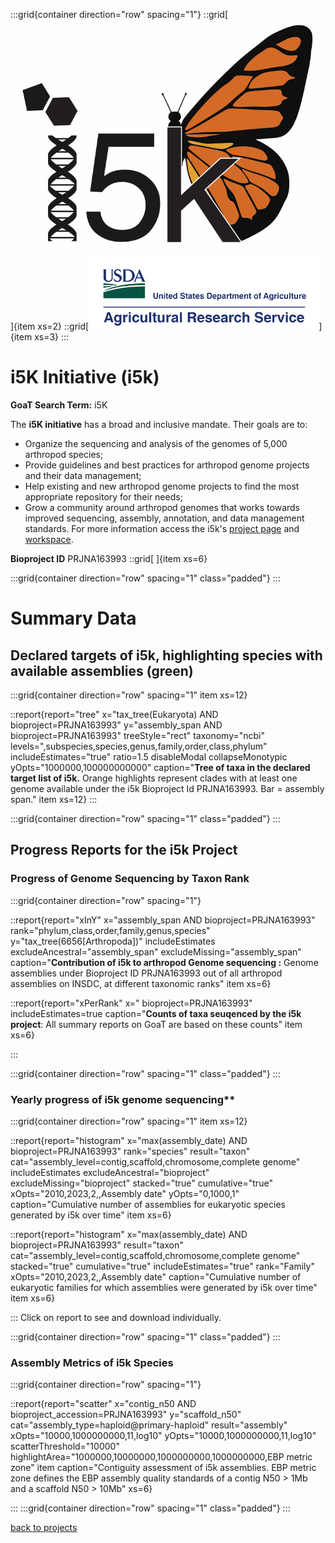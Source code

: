 :::grid{container direction="row" spacing="1"}
::grid[![GoaT](/static/images/i5k.png)]{item xs=2}
::grid[![GoaT](/static/images/USDA.png)]{item xs=3}
:::


# i5K Initiative (i5k)

**GoaT Search Term:** i5K

The **i5K initiative** has a broad and inclusive mandate. Their goals are to:
 - Organize the sequencing and analysis of the genomes of 5,000 arthropod species;
 - Provide guidelines and best practices for arthropod genome projects and their data management;
 - Help existing and new arthropod genome projects to find the most appropriate repository for their needs;
 - Grow a community around arthropod genomes that works towards improved sequencing, assembly, annotation, and data management standards.
 For more information access the i5k's [project page](http://i5k.github.io) and [workspace](https://i5k.nal.usda.gov/).

**Bioproject ID** PRJNA163993
::grid[ ]{item xs=6}

:::grid{container direction="row" spacing="1" class="padded"}
:::

# Summary Data

## Declared targets of i5k, highlighting species with available assemblies (green)

:::grid{container direction="row" spacing="1" item xs=12}


::report{report="tree" x="tax_tree(Eukaryota) AND bioproject=PRJNA163993" y="assembly_span AND bioproject=PRJNA163993" treeStyle="rect" taxonomy="ncbi" levels=",subspecies,species,genus,family,order,class,phylum" includeEstimates="true" ratio=1.5 disableModal collapseMonotypic yOpts="1000000,100000000000" caption="**Tree of taxa in the declared target list of i5k.** Orange highlights represent clades with at least one genome available under the i5k Bioproject Id PRJNA163993. Bar = assembly span." item xs=12}
:::

:::grid{container direction="row" spacing="1" class="padded"}
:::

## Progress Reports for the i5k Project

### Progress of Genome Sequencing by Taxon Rank

:::grid{container direction="row" spacing="1"}

::report{report="xInY" x="assembly_span AND bioproject=PRJNA163993" rank="phylum,class,order,family,genus,species" y="tax_tree(6656[Arthropoda])" includeEstimates excludeAncestral="assembly_span" excludeMissing="assembly_span" caption="**Contribution of i5k to arthropod Genome sequencing :** Genome assemblies under Bioproject ID PRJNA163993 out of all arthropod assemblies on INSDC, at different taxonomic ranks" item xs=6}

::report{report="xPerRank" x=" bioproject=PRJNA163993" includeEstimates=true caption="**Counts of taxa seuqenced by the i5k project**: All summary reports on GoaT are based on these counts" item xs=6}

:::

:::grid{container direction="row" spacing="1" class="padded"}
:::

### Yearly progress of i5k genome sequencing**

:::grid{container direction="row" spacing="1" item xs=12}

::report{report="histogram" x="max(assembly_date) AND bioproject=PRJNA163993" rank="species" result="taxon" cat="assembly_level=contig,scaffold,chromosome,complete genome" includeEstimates excludeAncestral="bioproject" excludeMissing="bioproject" stacked="true" cumulative="true" xOpts="2010,2023,2,,Assembly date" yOpts="0,1000,1" caption="Cumulative number of assemblies for eukaryotic species generated by i5k over time" item xs=6}

::report{report="histogram" x="max(assembly_date) AND bioproject=PRJNA163993" result="taxon" cat="assembly_level=contig,scaffold,chromosome,complete genome" stacked="true" cumulative="true" includeEstimates="true" rank="Family" xOpts="2010,2023,2,,Assembly date" caption="Cumulative number of eukaryotic families for which assemblies were generated by i5k over time" item xs=6}

:::
Click on report to see and download individually.

:::grid{container direction="row" spacing="1" class="padded"}
:::

### Assembly Metrics of i5k Species

:::grid{container direction="row" spacing="1"}

::report{report="scatter" x="contig_n50 AND bioproject_accession=PRJNA163993" y="scaffold_n50" cat="assembly_type=haploid@primary-haploid" result="assembly" xOpts="10000,1000000000,11,log10" yOpts="10000,1000000000,11,log10" scatterThreshold="10000" highlightArea="1000000,10000000,1000000000,1000000000,EBP metric zone" item caption="Contiguity assessment of i5k assemblies. EBP metric zone defines the EBP assembly quality standards of a contig N50 > 1Mb and a scaffold N50 > 10Mb" xs=6}

:::
:::grid{container direction="row" spacing="1" class="padded"}
:::

[back to projects](/projects)
